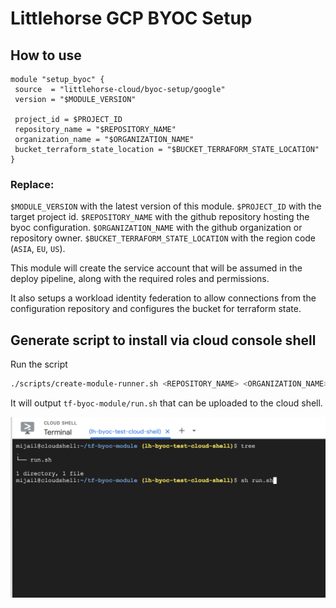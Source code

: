 # Littlehorse GCP BYOC Setup

## How to use

```hcl
module "setup_byoc" {
 source  = "littlehorse-cloud/byoc-setup/google"
 version = "$MODULE_VERSION"

 project_id = $PROJECT_ID
 repository_name = "$REPOSITORY_NAME"
 organization_name = "$ORGANIZATION_NAME"
 bucket_terraform_state_location = "$BUCKET_TERRAFORM_STATE_LOCATION"
}
```

### Replace:

`$MODULE_VERSION` with the latest version of this module.
`$PROJECT_ID` with the target project id.
`$REPOSITORY_NAME` with the github repository hosting the byoc configuration.
`$ORGANIZATION_NAME` with the github organization or repository owner.
`$BUCKET_TERRAFORM_STATE_LOCATION` with the region code (`ASIA`, `EU`, `US`).

This module will create the service account that will be assumed in the deploy 
pipeline, along with the required roles and permissions. 

It also setups a workload identity federation to allow connections from the 
configuration repository and configures the bucket for terraform state.


## Generate script to install via cloud console shell

Run the script

```sh
./scripts/create-module-runner.sh <REPOSITORY_NAME> <ORGANIZATION_NAME> <BUCKET_TERRAFORM_STATE_LOCATION>
```

It will output `tf-byoc-module/run.sh` that can be uploaded to the cloud shell.


![Cloud Shell](./scripts/cloud-shell.png)
